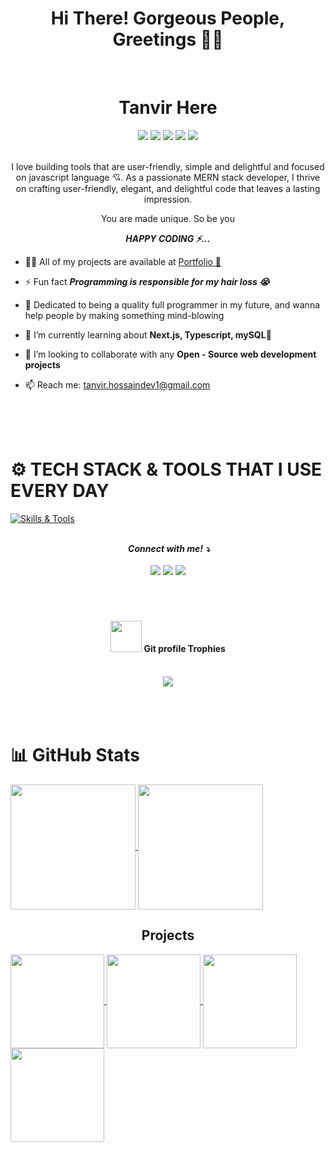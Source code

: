 <div align="center">
    <h1>
        <b>Hi There! Gorgeous People, Greetings 💁‍♂️</b>
    </h1>
</div>
<br/>
<h1 align="center">
        <b>Tanvir Here</b>
    </h1>
<div align="center">
<img src="https://img.shields.io/badge/age- 21 Years-toamto" />
<img src="https://img.shields.io/badge/Lives-Dhaka, Bangladesh-purple" />
<img src="https://img.shields.io/badge/Raised in- Comilla, Chittagong-pink" />
<img src="https://img.shields.io/badge/Languages-English%20%26%20Bangla-blue" />
<img src="https://img.shields.io/badge/Focus-Frontend Development-toamto" /></div>

<br />

<p align="center">
    I love building tools that are user-friendly, simple and delightful and focused on javascript language 💘. As a passionate MERN stack developer, I thrive on crafting user-friendly, elegant, and delightful code that leaves a lasting impression.
    </p>
    <div align="center">
        <p>
         You are made unique. So be you
        </p>
        <p>
          <i>
            <b>HAPPY CODING ⚡... </b>
            </i>
        </p>
    </div>

- 👨‍💻 All of my projects are available at [Portfolio 🔗](https://tanvirhossain.vercel.app/)

- ⚡ Fun fact _**Programming is responsible for my hair loss 😭**_
- 🌿 Dedicated to being a quality full programmer in my future, and wanna help people by making something mind-blowing
- 🔨 I’m currently learning about **Next.js, Typescript, mySQL**🥰<br>
- 👀 I’m looking to collaborate with any **Open - Source web development projects**<br>
- 📫 Reach me: tanvir.hossaindev1@gmail.com

</br>
</br>
</br>

# ⚙ TECH STACK & TOOLS THAT I USE EVERY DAY

[![Skills & Tools](https://skills.thijs.gg/icons?i=javascript,typescript,react,redux,next,nodejs,express,prisma,github,vscode,figma,vercel,firebase,mysql,&theme=dark)](https://skills.thijs.gg)

</br>

<div align="center">
<i>
<b>&nbsp;Connect with me! ⤵</b>
</i>
</br>
</br>
<a href="http://tanvirhossain.vercel.app/"><img src="https://img.shields.io/badge/-tanvir hossain-D80032?style=for-the-badge&logo=Google-Chrome&logoColor=white"/></a>
<a href="developer.tanvirhossain@gmail.com"><img src="https://img.shields.io/badge/-developer.tanvirhossain@gmail.com-7D7C7C?style=for-the-badge&logo=Gmail&logoColor=white"/></a>
<a href="https://linkedin.com/in/tanvir1017"><img src="https://img.shields.io/badge/-tanvir1017-0077B5?style=for-the-badge&logo=Linkedin&logoColor=white"/></a>

<!-- <a href="https://www.hackerrank.com/md_rakib10122003"><img src="https://img.shields.io/badge/-Md Rakib-FFA116?style=for-the-badge&logo=hackerrank&logoColor=white"/></a> -->

</div>

<br/>
<br/>
<br/>

<div align="center">
  <h4 align="center"><img src="https://media.giphy.com/media/QaMcXSekUWx7aogAUr/giphy.gif" width="50" />&nbsp;<b>Git profile Trophies</b></h4><br>
<img src="https://github-profile-trophy.vercel.app/?username=tanvir1017&theme=juicyfresh&no-bg=true" />
</div>

<br/>
<br/>
<br/>

# 📊 GitHub Stats

<a href="https://github.com/anuraghazra/github-readme-stats">
  <img height=200 align="center" src="https://github-readme-stats.vercel.app/api?username=tanvir1017&theme=radical" />
</a> 
<a href="https://github.com/anuraghazra/convoychat">
  <img height=200 align="center" src="https://github-readme-stats.vercel.app/api/top-langs?username=tanvir1017&layout=compact&theme=radical&langs_count=8&card_width=350" />
</a>

<br/>

<h2 align="center">Projects</h2>

<a href="https://github.com/anuraghazra/convoychat">
   <img  height=150 align="center" src="https://github-readme-stats.vercel.app/api/pin/?username=rakib544&theme=radical&repo=binary-coders-preview" />
   <img  height=150 align="center" src="https://github-readme-stats.vercel.app/api/pin/?username=tanvir1017&theme=radical&repo=miazi-farm" /> 
</a>
<a href="https://github.com/anuraghazra/convoychat">
  <img  height=150 align="center" src="https://github-readme-stats.vercel.app/api/pin/?username=tanvir1017&theme=radical&repo=nurit_v2" /> 
   <img  height=150 align="center" src="https://github-readme-stats.vercel.app/api/pin/?username=tanvir1017&theme=radical&repo=tanvir.dev" />
</a>
